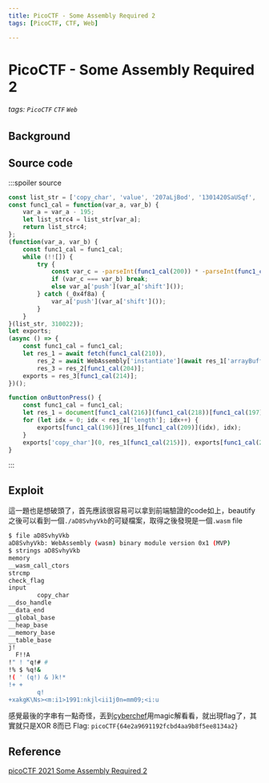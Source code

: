 ```yaml
---
title: PicoCTF - Some Assembly Required 2
tags: [PicoCTF, CTF, Web]

---
```


# PicoCTF - Some Assembly Required 2
###### tags: `PicoCTF` `CTF` `Web`

## Background

## Source code
:::spoiler source
```javascript
const list_str = ['copy_char', 'value', '207aLjBod', '1301420SaUSqf', '233ZRpipt', '2224QffgXU', 'check_flag', '408533hsoVYx', 'instance', '278338GVFUrH', 'Correct!', '549933ZVjkwI', 'innerHTML', 'charCodeAt', './aD8SvhyVkb', 'result', '977AzKzwq', 'Incorrect!', 'exports', 'length', 'getElementById', '1jIrMBu', 'input', '615361geljRK'];
const func1_cal = function(var_a, var_b) {
    var_a = var_a - 195;
    let list_strc4 = list_str[var_a];
    return list_strc4;
};
(function(var_a, var_b) {
    const func1_cal = func1_cal;
    while (!![]) {
        try {
            const var_c = -parseInt(func1_cal(200)) * -parseInt(func1_cal(201)) + -parseInt(func1_cal(205)) + parseInt(func1_cal(207)) + parseInt(func1_cal(195)) + -parseInt(func1_cal(198)) * parseInt(func1_cal(212)) + parseInt(func1_cal(203)) + -parseInt(func1_cal(217)) * parseInt(func1_cal(199));
            if (var_c === var_b) break;
            else var_a['push'](var_a['shift']());
        } catch (_0x4f8a) {
            var_a['push'](var_a['shift']());
        }
    }
}(list_str, 310022));
let exports;
(async () => {
    const func1_cal = func1_cal;
    let res_1 = await fetch(func1_cal(210)),
        res_2 = await WebAssembly['instantiate'](await res_1['arrayBuffer']()),
        res_3 = res_2[func1_cal(204)];
    exports = res_3[func1_cal(214)];
})();

function onButtonPress() {
    const func1_cal = func1_cal;
    let res_1 = document[func1_cal(216)](func1_cal(218))[func1_cal(197)];
    for (let idx = 0; idx < res_1['length']; idx++) {
        exports[func1_cal(196)](res_1[func1_cal(209)](idx), idx);
    }
    exports['copy_char'](0, res_1[func1_cal(215)]), exports[func1_cal(202)]() == 1 ? document['getElementById'](func1_cal(211))[func1_cal(208)] = func1_cal(206) : document[func1_cal(216)](func1_cal(211))['innerHTML'] = func1_cal(213);
}
```
:::

## Exploit
這一題也是想破頭了，首先應該很容易可以拿到前端驗證的code如上，beautify之後可以看到一個`./aD8SvhyVkb`的可疑檔案，取得之後發現是一個`.wasm` file
```bash
$ file aD8SvhyVkb
aD8SvhyVkb: WebAssembly (wasm) binary module version 0x1 (MVP)
$ strings aD8SvhyVkb
memory
__wasm_call_ctors
strcmp
check_flag
input
        copy_char
__dso_handle
__data_end
__global_base
__heap_base
__memory_base
__table_base
j!
  F!!A
!" ! "q!# #
!% $ %q!&
!( ' (q!) & )k!*
!+ +
        q!
+xakgK\Ns><m:i1>1991:nkjl<ii1j0n=mm09;<i:u
```
感覺最後的字串有一點奇怪，丟到[cyberchef](https://gchq.github.io/CyberChef)用magic解看看，就出現flag了，其實就只是XOR 8而已
Flag: `picoCTF{64e2a9691192fcbd4aa9b8f5ee8134a2}`

## Reference
[ picoCTF 2021 Some Assembly Required 2 ](https://youtu.be/2TCZEkW0bjc)